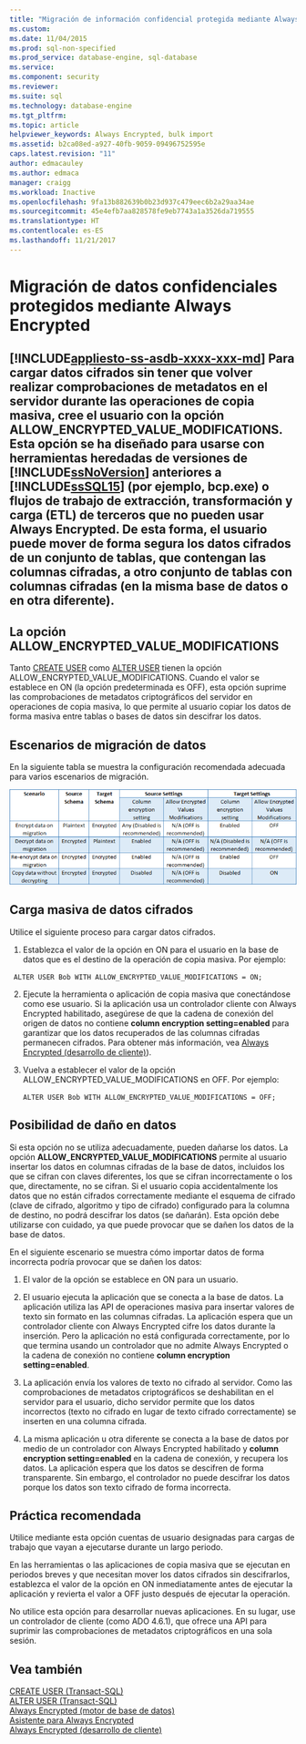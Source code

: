 ```yaml
---
title: "Migración de información confidencial protegida mediante Always Encrypted | Microsoft Docs"
ms.custom: 
ms.date: 11/04/2015
ms.prod: sql-non-specified
ms.prod_service: database-engine, sql-database
ms.service: 
ms.component: security
ms.reviewer: 
ms.suite: sql
ms.technology: database-engine
ms.tgt_pltfrm: 
ms.topic: article
helpviewer_keywords: Always Encrypted, bulk import
ms.assetid: b2ca08ed-a927-40fb-9059-09496752595e
caps.latest.revision: "11"
author: edmacauley
ms.author: edmaca
manager: craigg
ms.workload: Inactive
ms.openlocfilehash: 9fa13b882639b0b23d937c479eec6b2a29aa34ae
ms.sourcegitcommit: 45e4efb7aa828578fe9eb7743a1a3526da719555
ms.translationtype: HT
ms.contentlocale: es-ES
ms.lasthandoff: 11/21/2017
---
```

# <a name="migrate-sensitive-data-protected-by-always-encrypted"></a>Migración de datos confidenciales protegidos mediante Always Encrypted
[!INCLUDE[appliesto-ss-asdb-xxxx-xxx-md](../../../includes/appliesto-ss-asdb-xxxx-xxx-md.md)] Para cargar datos cifrados sin tener que volver realizar comprobaciones de metadatos en el servidor durante las operaciones de copia masiva, cree el usuario con la opción **ALLOW_ENCRYPTED_VALUE_MODIFICATIONS**. Esta opción se ha diseñado para usarse con herramientas heredadas de versiones de [!INCLUDE[ssNoVersion](../../../includes/ssnoversion-md.md)] anteriores a [!INCLUDE[ssSQL15](../../../includes/sssql15-md.md)] (por ejemplo, bcp.exe) o flujos de trabajo de extracción, transformación y carga (ETL) de terceros que no pueden usar Always Encrypted. De esta forma, el usuario puede mover de forma segura los datos cifrados de un conjunto de tablas, que contengan las columnas cifradas, a otro conjunto de tablas con columnas cifradas (en la misma base de datos o en otra diferente).  
 -  
 ## <a name="the-allowencryptedvaluemodifications-option"></a>La opción ALLOW_ENCRYPTED_VALUE_MODIFICATIONS  
 Tanto [CREATE USER](https://msdn.microsoft.com/library/ms173463.aspx) como [ALTER USER](https://msdn.microsoft.com/library/ms176060.aspx) tienen la opción ALLOW_ENCRYPTED_VALUE_MODIFICATIONS. Cuando el valor se establece en ON (la opción predeterminada es OFF), esta opción suprime las comprobaciones de metadatos criptográficos del servidor en operaciones de copia masiva, lo que permite al usuario copiar los datos de forma masiva entre tablas o bases de datos sin descifrar los datos.  
  
## <a name="data-migration-scenarios"></a>Escenarios de migración de datos  
En la siguiente tabla se muestra la configuración recomendada adecuada para varios escenarios de migración.  
 
![Migración de Always Encrypted](../../../relational-databases/security/encryption/media/always-encrypted-migration.PNG "Migración de Always Encrypted")  

## <a name="bulk-loading-of-encrypted-data"></a>Carga masiva de datos cifrados  
Utilice el siguiente proceso para cargar datos cifrados.  

1.  Establezca el valor de la opción en ON para el usuario en la base de datos que es el destino de la operación de copia masiva. Por ejemplo:  
 
   ```  
    ALTER USER Bob WITH ALLOW_ENCRYPTED_VALUE_MODIFICATIONS = ON;  
   ```  

2.  Ejecute la herramienta o aplicación de copia masiva que conectándose como ese usuario. Si la aplicación usa un controlador cliente con Always Encrypted habilitado, asegúrese de que la cadena de conexión del origen de datos no contiene **column encryption setting=enabled** para garantizar que los datos recuperados de las columnas cifradas permanecen cifrados. Para obtener más información, vea [Always Encrypted &#40;desarrollo de cliente&#41;](../../../relational-databases/security/encryption/always-encrypted-client-development.md)).  
  
3.  Vuelva a establecer el valor de la opción ALLOW_ENCRYPTED_VALUE_MODIFICATIONS en OFF. Por ejemplo:  

    ```  
    ALTER USER Bob WITH ALLOW_ENCRYPTED_VALUE_MODIFICATIONS = OFF;  
    ```  

## <a name="potential-for-data-corruption"></a>Posibilidad de daño en datos  
Si esta opción no se utiliza adecuadamente, pueden dañarse los datos. La opción **ALLOW_ENCRYPTED_VALUE_MODIFICATIONS** permite al usuario insertar los datos en columnas cifradas de la base de datos, incluidos los que se cifran con claves diferentes, los que se cifran incorrectamente o los que, directamente, no se cifran. Si el usuario copia accidentalmente los datos que no están cifrados correctamente mediante el esquema de cifrado (clave de cifrado, algoritmo y tipo de cifrado) configurado para la columna de destino, no podrá descifrar los datos (se dañarán). Esta opción debe utilizarse con cuidado, ya que puede provocar que se dañen los datos de la base de datos.  

En el siguiente escenario se muestra cómo importar datos de forma incorrecta podría provocar que se dañen los datos:  

1.  El valor de la opción se establece en ON para un usuario.  
 
2.  El usuario ejecuta la aplicación que se conecta a la base de datos. La aplicación utiliza las API de operaciones masiva para insertar valores de texto sin formato en las columnas cifradas. La aplicación espera que un controlador cliente con Always Encrypted cifre los datos durante la inserción. Pero la aplicación no está configurada correctamente, por lo que termina usando un controlador que no admite Always Encrypted o la cadena de conexión no contiene **column encryption setting=enabled**.  

3.  La aplicación envía los valores de texto no cifrado al servidor. Como las comprobaciones de metadatos criptográficos se deshabilitan en el servidor para el usuario, dicho servidor permite que los datos incorrectos (texto no cifrado en lugar de texto cifrado correctamente) se inserten en una columna cifrada.  
 
4.  La misma aplicación u otra diferente se conecta a la base de datos por medio de un controlador con Always Encrypted habilitado y **column encryption setting=enabled** en la cadena de conexión, y recupera los datos. La aplicación espera que los datos se descifren de forma transparente. Sin embargo, el controlador no puede descifrar los datos porque los datos son texto cifrado de forma incorrecta.  

## <a name="best-practice"></a>Práctica recomendada  
 
Utilice mediante esta opción cuentas de usuario designadas para cargas de trabajo que vayan a ejecutarse durante un largo periodo.  
 
En las herramientas o las aplicaciones de copia masiva que se ejecutan en periodos breves y que necesitan mover los datos cifrados sin descifrarlos, establezca el valor de la opción en ON inmediatamente antes de ejecutar la aplicación y revierta el valor a OFF justo después de ejecutar la operación.  
 
No utilice esta opción para desarrollar nuevas aplicaciones. En su lugar, use un controlador de cliente (como ADO 4.6.1), que ofrece una API para suprimir las comprobaciones de metadatos criptográficos en una sola sesión.  

## <a name="see-also"></a>Vea también  
[CREATE USER &#40;Transact-SQL&#41;](../../../t-sql/statements/create-user-transact-sql.md)   
[ALTER USER &#40;Transact-SQL&#41;](../../../t-sql/statements/alter-user-transact-sql.md)   
[Always Encrypted &#40;motor de base de datos&#41;](../../../relational-databases/security/encryption/always-encrypted-database-engine.md)   
[Asistente para Always Encrypted](../../../relational-databases/security/encryption/always-encrypted-wizard.md)   
[Always Encrypted &#40;desarrollo de cliente&#41;](../../../relational-databases/security/encryption/always-encrypted-client-development.md)  
